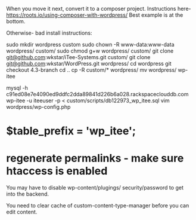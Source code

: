 When you move it next, convert it to a composer project. Instructions here- https://roots.io/using-composer-with-wordpress/ Best example is at the bottom.

Otherwise- bad install instructions:


sudo mkdir wordpress custom
sudo chown -R www-data:www-data wordpress/ custom/
sudo chmod g+w wordpress/ custom/
git clone git@github.com:wkstar/iTee-Systems.git custom/
git clone git@github.com:wkstar/WordPress.git wordpress/
cd wordpress
git checkout 4.3-branch
cd ..
cp -R custom/* wordpress/
mv wordpress/ wp-itee

mysql -h c91ed08e7e4090ed9ddfc2dda89841d226b6a028.rackspaceclouddb.com wp-itee -u iteeuser -p < custom/scripts/db122973_wp_itee.sql
vim wordpress/wp-config.php

# $table_prefix  = 'wp_itee';

# regenerate permalinks - make sure htaccess is enabled


You may have to disable wp-content/plugings/ security/password to get into the backend.


You need to clear cache of custom-content-type-manager before you can edit content.
